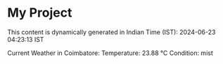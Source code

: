# My Project

This content is dynamically generated in Indian Time (IST): 2024-06-23 04:23:13 IST


Current Weather in Coimbatore:
Temperature: 23.88 °C
Condition: mist
